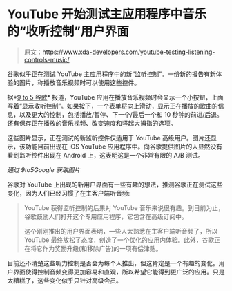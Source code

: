 # YouTube 开始测试主应用程序中音乐的“收听控制”用户界面

> 原文：<https://www.xda-developers.com/youtube-testing-listening-controls-music/>

谷歌似乎正在测试 YouTube 主应用程序中的新“监听控制”。一份新的报告有新体验的图片，称播放音乐视频时可以使用这些控件。

据*[9 to 5 谷歌](https://9to5google.com/2021/05/06/youtube-listening-controls-music/)* 报道，YouTube 应用在播放音乐视频时会显示一个小按钮，上面写着“显示收听控制”。如果按下，一个表单将向上滑动，显示正在播放的歌曲的信息，以及更大的控制，包括播放/暂停、下一个/最后一个和 10 秒钟的前进/后退。还有保存正在播放的音乐视频、改变速度和竖起大拇指的选项。

这些图片显示，正在测试的新监听控件仅适用于 YouTube 高级用户。图片还显示，该功能目前出现在 iOS YouTube 应用程序中。向谷歌提供图片的人显然没有看到监听控件出现在 Android 上，这表明这是一个非常有限的 A/B 测试。

*通过 9to5Google 获取图片*

谷歌对 YouTube 上出现的新用户界面有一些有趣的想法，推测谷歌正在测试这些变化，因为人们已经习惯了在主客户端听音频:

> YouTube 获得监听控制的后果对 YouTube 音乐来说很有趣。到目前为止，谷歌鼓励人们打开这个专用应用程序，它包含在高级订阅中。
> 
> 这个刚刚推出的用户界面表明，一些人太熟悉在主客户端听音频了，所以 YouTube 最终放松了态度，创造了一个优化的应用内体验。此外，谷歌正在将它作为奖励升级(和移除广告)的一项有偿津贴。

目前还不清楚这些听力控制是否会为每个人推出，但这肯定是一个有趣的变化。用户界面使得控制音频变得更加容易和直观，所以希望它能得到更广泛的应用。只是太糟糕了，这些变化似乎只针对高级会员。